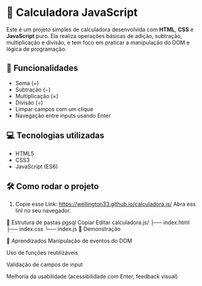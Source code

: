 # 🧮 Calculadora JavaScript

Este é um projeto simples de calculadora desenvolvida com **HTML**, **CSS** e **JavaScript** puro. Ela realiza operações básicas de adição, subtração, multiplicação e divisão, e tem foco em praticar a manipulação do DOM e lógica de programação.

## 🚀 Funcionalidades

- Soma (+)
- Subtração (−)
- Multiplicação (×)
- Divisão (÷)
- Limpar campos com um clique
- Navegação entre inputs usando Enter

## 💻 Tecnologias utilizadas

- HTML5
- CSS3
- JavaScript (ES6)

## 🛠 Como rodar o projeto

1. Copie esse Link:
   https://wellington33.github.io/calculadora.js/
   Abra ess linl no seu navegador.

📂 Estrutura de pastas
pgsql
Copiar
Editar
calculadora.js/
├── index.html
├── index.css
└── index.js
📸 Demonstração

📌 Aprendizados
Manipulação de eventos do DOM

Uso de funções reutilizáveis

Validação de campos de input

Melhoria da usabilidade (acessibilidade com Enter, feedback visual)
